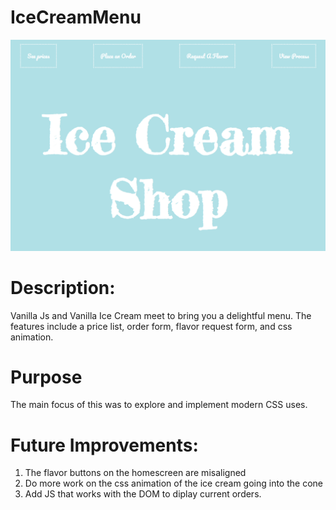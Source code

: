 # IceCreamMenu

![Image](icecreamshop.png)

# Description: 
Vanilla Js and Vanilla Ice Cream meet to bring you a delightful menu.  The features include a price list, order form, flavor request form, and css animation. 

# Purpose
The main focus of this was to explore and implement modern CSS uses.

# Future Improvements: 
1. The flavor buttons on the homescreen are misaligned
2. Do more work on the css animation of the ice cream going into the cone 
3. Add JS that works with the DOM to diplay current orders.  

